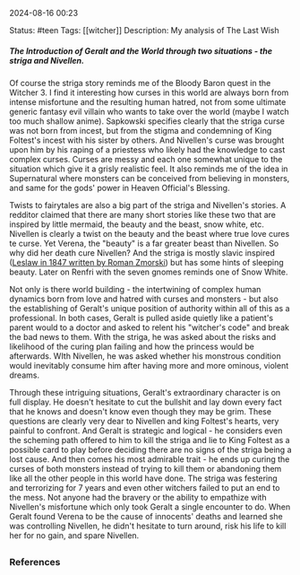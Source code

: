2024-08-16 00:23

Status: #teen
Tags: [[witcher]]
Description: My analysis of The Last Wish

##### The Introduction of Geralt and the World through two situations - the striga and Nivellen.

Of course the striga story reminds me of the Bloody Baron quest in the Witcher 3. I find it interesting how curses in this world are always born from intense misfortune and the resulting human hatred, not from some ultimate generic fantasy evil villain who wants to take over the world (maybe I watch too much shallow anime). Sapkowski specifies clearly that the striga curse was not born from incest, but from the stigma and condemning of King Foltest's incest with his sister by others. And Nivellen's curse was brought upon him by his raping of a priestess who likely had the knowledge to cast complex curses. Curses are messy and each one somewhat unique to the situation which give it a grisly realistic feel. It also reminds me of the idea in Supernatural where monsters can be conceived from believing in monsters, and same for the gods' power in Heaven Official's Blessing. 

Twists to fairytales are also a big part of the striga and Nivellen's stories. A redditor claimed that there are many short stories like these two that are inspired by little mermaid, the beauty and the beast, snow white, etc. Nivellen is clearly a twist on the beauty and the beast where true love cures te curse. Yet Verena, the "beauty" is a far greater beast than Nivellen. So why did her death cure Nivellen? And the striga is mostly slavic inspired ([Leslaw in 1847 written by Roman Zmorski](https://www.youtube.com/watch?v=T02NrgO8Vvs)) but has some hints of sleeping beauty. Later on Renfri with the seven gnomes reminds one of Snow White. 

Not only is there world building - the intertwining of complex human dynamics born from love and hatred with curses and monsters - but also the establishing of Geralt's unique position of authority within all of this as a professional. In both cases, Geralt is pulled aside quietly like a patient's parent would to a doctor and asked to relent his "witcher's code" and break the bad news to them. With the striga, he was asked about the risks and likelihood of the curing plan failing and how the princess would be afterwards. WIth Nivellen, he was asked whether his monstrous condition would inevitably consume him after having more and more ominous, violent dreams. 

Through these intriguing situations, Geralt's extraordinary character is on full display. He doesn't hesitate to cut the bullshit and lay down every fact that he knows and doesn't know even though they may be grim. These questions are clearly very dear to Nivellen and king Foltest's hearts, very painful to confront. And Geralt is strategic and logical - he considers even the scheming path offered to him to kill the striga and lie to King Foltest as a possible card to play before deciding there are no signs of the striga being a lost cause. And then comes his most admirable trait - he ends up curing the curses of both monsters instead of trying to kill them or abandoning them like all the other people in this world have done. The striga was festering and terrorizing for 7 years and even other witchers failed to put an end to the mess. Not anyone had the bravery or the ability to empathize with Nivellen's misfortune which only took Geralt a single encounter to do. When Geralt found Verena to be the cause of innocents' deaths and learned she was controlling Nivellen, he didn't hesitate to turn around, risk his life to kill her for no gain, and spare Nivellen.  

##

### References
